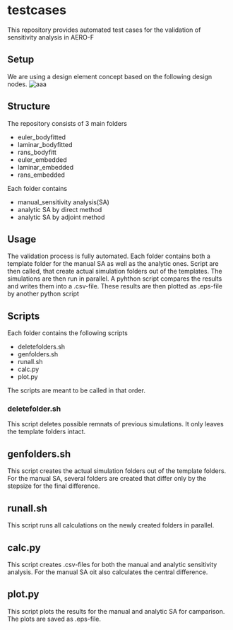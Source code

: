 # testcases

This repository provides automated test cases for the validation of sensitivity analysis in AERO-F

## Setup
We are using a design element concept based on the following design nodes.
![aaa](../doc/sdesign.png)

## Structure
The repository consists of 3 main folders
 * euler_bodyfitted
 * laminar_bodyfitted
 * rans_bodyfitt
 * euler_embedded
 * laminar_embedded
 * rans_embedded
 
Each folder contains
 * manual_sensitivity analysis(SA)
 * analytic SA by direct method
 * analytic SA by adjoint method
 
## Usage
The validation process is fully automated.
Each folder contains both a template folder for the manual SA as well as the analytic ones.
Script are then called, that create actual simulation folders out of the templates. The simulations are then run in parallel.
A pyhthon script compares the results and writes them into a .csv-file. These results are then plotted as .eps-file by another python script

## Scripts
Each folder contains the following scripts
 * deletefolders.sh
 * genfolders.sh
 * runall.sh
 * calc.py
 * plot.py
 
The scripts are meant to be called in that order.

### deletefolder.sh
This script deletes possible remnats of previous simulations. It only leaves the template folders intact.

## genfolders.sh
This script creates the actual simulation folders out of the template folders.
For the manual SA, several folders are created that differ only by the stepsize for the final difference.


## runall.sh
This script runs all calculations on the newly created folders in parallel.

## calc.py
This script creates .csv-files for both the manual and analytic sensitivity analysis. For the manual SA oit also calculates the central difference.

## plot.py
This script plots the results for the manual and analytic SA for camparison. The plots are saved as .eps-file.
